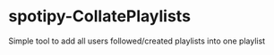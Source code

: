 # spotipy-CollatePlaylists
Simple tool to add all users followed/created playlists into one playlist
